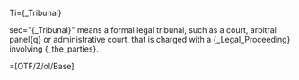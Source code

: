 Ti={_Tribunal}

sec="{_Tribunal}" means a formal legal tribunal, such as a court, arbitral panel{q} or administrative court, that is charged with a {_Legal_Proceeding} involving {_the_parties}.

=[OTF/Z/ol/Base]
